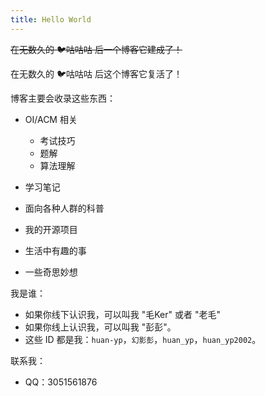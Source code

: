 ```yaml
---
title: Hello World
---
```


~~在无数久的 🐦咕咕咕 后一个博客它建成了！~~

在无数久的 🐦咕咕咕 后这个博客它复活了！

博客主要会收录这些东西：

- OI/ACM 相关
  - 考试技巧
  - 题解
  - 算法理解
- 学习笔记
- 面向各种人群的科普
- 我的开源项目

- 生活中有趣的事
- 一些奇思妙想

我是谁：

- 如果你线下认识我，可以叫我 "毛Ker" 或者 "老毛"
- 如果你线上认识我，可以叫我 "彭彭"。
- 这些 ID 都是我：`huan-yp`，`幻影彭`，`huan_yp`，`huan_yp2002`。

联系我：

- QQ：3051561876







